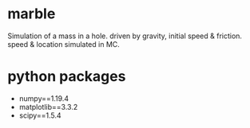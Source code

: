# marble
Simulation of a mass in a hole. driven by gravity, initial speed & friction.
speed & location simulated in MC.

# python packages
* numpy==1.19.4
* matplotlib==3.3.2
* scipy==1.5.4
